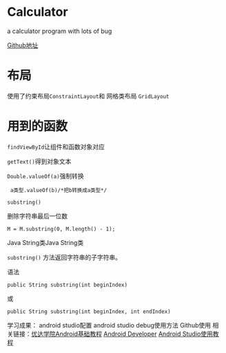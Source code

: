 # Calculator
a calculator program with lots of bug


[Github地址](https://github.com/Chuangzw/Calculator)
 

布局
==
使用了约束布局`ConstraintLayout`和 网格类布局 `GridLayout`

用到的函数
=====

```findViewById```让组件和函数对象对应

```getText()```得到对象文本

```Double.valueOf(a)```强制转换 

```
 a类型.valueOf(b)/*把b转换成a类型*/
```

```substring()```

删除字符串最后一位数       

```
M = M.substring(0, M.length() - 1);
```

Java String类Java String类

`substring()` 方法返回字符串的子字符串。

语法

```
public String substring(int beginIndex)
```

或

```
public String substring(int beginIndex, int endIndex)
```


学习成果：
android studio配置
android studio debug使用方法
Github使用
相关链接：[优达学院Android基础教程](https://classroom.udacity.com/me)
[Android Developer](https://developer.android.google.cn/guide/)
[Android Studio使用教程](https://pan.baidu.com/s/17ej3o5Uq3GIKvR985wx3sA)
